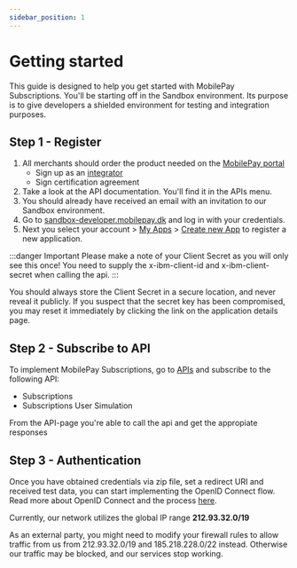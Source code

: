 ```yaml
---
sidebar_position: 1
---
```


# Getting started

This guide is designed to help you get started with MobilePay Subscriptions. You'll be starting off in the Sandbox environment. Its purpose is to give developers a shielded environment for testing and integration purposes.

## Step 1 - Register

1. All merchants should order the product needed on the [MobilePay portal](https://admin.mobilepay.dk/)
    * Sign up as an [integrator](https://www.mobilepaygroup.com/partner/signup)
    * Sign certification agreement
2. Take a look at the API documentation. You'll find it in the APIs menu.
3. You should already have received an email with an invitation to our Sandbox environment.
4. Go to [sandbox-developer.mobilepay.dk](https://sandbox-developer.mobilepay.dk/) and log in with your credentials.
5. Next you select your account > [My Apps](https://sandbox-developer.mobilepay.dk/application) > [Create new App](https://sandbox-developer.mobilepay.dk/application/new) to register a new application.

:::danger Important
Please make a note of your Client Secret as you will only see this once! You need to supply the x-ibm-client-id and x-ibm-client-secret when calling the api.
:::

You should always store the Client Secret in a secure location, and never reveal it publicly. If you suspect that the secret key has been compromised, you may reset it immediately by clicking the link on the application details page.

## Step 2 - Subscribe to API

To implement MobilePay Subscriptions, go to [APIs](https://sandbox-developer.mobilepay.dk/product) and subscribe to the following API:

* Subscriptions
* Subscriptions User Simulation

From the API-page you're able to call the api and get the appropiate responses

## Step 3 - Authentication

Once you have obtained credentials via zip file, set a redirect URI and received test data, you can start implementing the OpenID Connect flow. Read more about OpenID Connect and the process [here](/docs/subscriptions/authentication).

Currently, our network utilizes the global IP range **212.93.32.0/19**

As an external party, you might need to modify your firewall rules to allow traffic from us from 212.93.32.0/19 and 185.218.228.0/22 instead. Otherwise our traffic may be blocked, and our services stop working.
